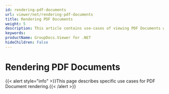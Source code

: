 ```yaml
---
id: rendering-pdf-documents
url: viewer/net/rendering-pdf-documents
title: Rendering PDF Documents
weight: 5
description: This article contains use-cases of viewing PDF Documents with GroupDocs.Viewer within your .NET applications.
keywords: 
productName: GroupDocs.Viewer for .NET
hideChildren: False
---
```

# Rendering PDF Documents

{{< alert style="info" >}}This page describes specific use cases for PDF Document rendering.{{< /alert >}}

####
